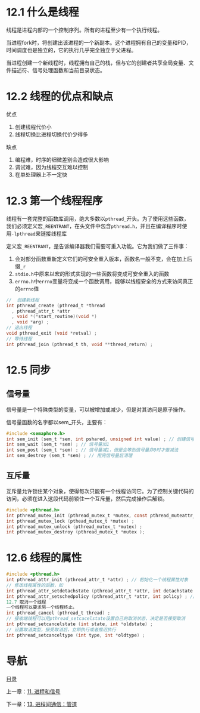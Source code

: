 # 12.1 什么是线程 
线程是进程内部的一个控制序列。所有的进程至少有一个执行线程。

当进程fork时，将创建出该进程的一个新副本。这个进程拥有自己的变量和PID，时间调度也是独立的，它的执行几乎完全独立于父进程。

当进程创建一个新线程时，线程拥有自己的栈，但与它的创建者共享全局变量、文件描述符、信号处理函数和当前目录状态。

# 12.2 线程的优点和缺点

优点

1. 创建线程代价小
2. 线程切换比进程切换代价少得多

缺点

1. 编程难，时序的细微差别会造成很大影响
2. 调试难，因为线程交互难以控制
3. 在单处理器上不一定快

# 12.3 第一个线程程序
线程有一套完整的函数库调用，绝大多数以`pthread_`开头。为了使用这些函数，我们必须定义宏`_REENTRANT`，在头文件中包含`pthread.h`，并且在编译程序时使用`-lpthread`来链接线程库

定义宏`_REENTRANT`，是告诉编译器我们需要可重入功能。它为我们做了三件事：

1. 会对部分函数重新定义它们的可安全重入版本，函数名一般不变，会在加上后缀`_r`
2. `stdio.h`中原来以宏的形式实现的一些函数将变成可安全重入的函数
3. `errno.h`中`errno`变量将变成一个函数调用，能够以线程安全的方式来访问真正的`errno`值

```c 
//  创建新线程
int pthread_create (pthread_t *thread
  , pthread_attr_t *attr
  , void *(*start_routine)(void *)
  , void *arg) ;
// 退出线程
void pthread_exit (void *retval) ;
// 等待线程
int pthread_join (pthread_t th, void **thread_return) ;
```

# 12.5 同步

## 信号量

信号量是一个特殊类型的变量，可以被增加或减少，但是对其访问是原子操作。

信号量函数的名字都以sem_开头，主要有：
```c 
#include <semaphore.h>
int sem_init (sem_t *sem, int pshared, unsigned int value) ; // 创建信号量
int sem_wait (sem_t *sem) ; // 信号量加1
int sem_post (sem_t *sem) ; // 信号量减1，但是会等到信号量非0时才做减法
int sem_destroy (sem_t *sem) ; // 用完信号量后清理
```

## 互斥量

互斥量允许锁住某个对象，使得每次只能有一个线程访问它。为了控制关键代码的访问，必须在进入这段代码前锁住一个互斥量，然后完成操作后解锁。
```c 
#include <pthread.h>
int pthread_mutex_init (pthread_mutex_t *mutex, const pthread_muteattr_t *mutexattr) ;
int pthread_mutex_lock (pthead_mutex_t *mutex) ;
int pthread_mutex_unlock (pthread_mutex_t *mutex) ;
int pthread_mutex_destroy (pthread_mutex_t *mutex );
```

# 12.6 线程的属性
```c 
#include <pthread.h>
int pthread_attr_init (pthread_attr_t *attr) ; // 初始化一个线程属性对象
// 修改线程属性的函数，如
int pthread_attr_setdetachstate (pthread_attr_t *attr, int detachstate ); // 脱离父线程
int pthread_attr_setschedpolicy (pthread_attr_t *attr, int policy) ; //  调度属性
12.7 取消一个线程
一个线程可以要求另一个线程终止。
int pthread_cancel (pthread_t thread) ; 
// 接收端线程可以用pthread_setcacelstate设置自己的取消状态，决定是否接受取消
int pthread_setcancelstate (int state, int *oldstate) ;
// 设置取消类型，接受取消后，立即执行或者推迟执行
int pthread_setcanceltype (int type, int *oldtype) ;
```

# 导航

[目录](README.md)

上一章：[11. 进程和信号](进程和信号.md)

下一章：[13. 进程间通信：管道](进程间通信：管道.md)
